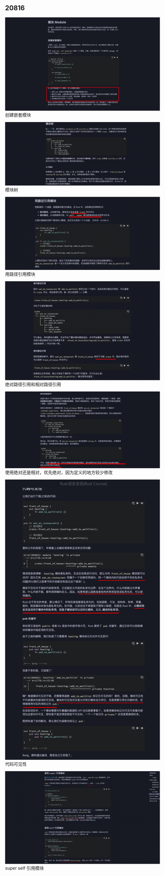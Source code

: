 ## 20816

![](./img/2022-08-16-19-48-48.png)  
创建嵌套模块

![](./img/2022-08-16-19-52-16.png)  
模块树

![](./img/2022-08-16-19-55-29.png)  
用路径引用模块

![](./img/2022-08-16-19-56-56.png)  
绝对路径引用和相对路径引用

![](./img/2022-08-16-19-59-08.png)  
使用绝对还是相对，优先绝对，因为定义的地方较少修改

![](./img/2022-08-16-23-02-21.png)  
代码可见性

![](./img/2022-08-16-23-07-52.png)  
super self 引用模块
